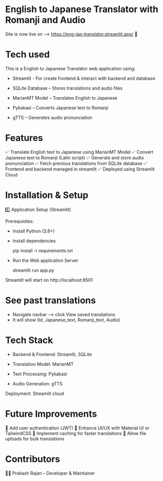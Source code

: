 # English to Japanese Translator with Romanji and Audio

Site is now live on --> https://eng-jap-translator.streamlit.app/ 🚀

# Tech used

This is a English to Japanese Translator web application using:

- Streamlit - For create frontend & interact with backend and database

- SQLite Database – Stores translations and audio files

- MarianMT Model – Translates English to Japanese

- Pykakasi – Converts Japanese text to Romanji

- gTTS – Generates audio pronunciation

# Features

✅ Translate English text to Japanese using MarianMT Model
✅ Convert Japanese text to Romanji (Latin script)
✅ Generate and store audio pronunciation
✅ Fetch previous translations from SQLite database
✅ Frontend and backend managed in streamlit
✅ Deployed using Streamlit Cloud

# Installation & Setup

1️⃣ Application Setup (Streamlit)

Prerequisites:

- Install Python (3.8+)

- Install dependencies

    pip install -r requirements.txt

- Run the Web application Server

    streamlit run app.py

Streamlit will start on http://localhost:8501

# See past translations

- Navigate navbar --> click View saved translations
- It will show (Id, Japanese_text, Romanji_text, Audio)

# Tech Stack

- Backend & Frontend: Streamlit, SQLite

- Translation Model: MarianMT

- Text Processing: Pykakasi

- Audio Generation: gTTS

Deployment: Streamlit cloud


# Future Improvements

🔹 Add user authentication (JWT)
🔹 Enhance UI/UX with Material UI or TailwindCSS
🔹 Implement caching for faster translations
🔹 Allow file uploads for bulk translations


# Contributors

👨‍💻 Prakash Rajan – Developer & Maintainer
